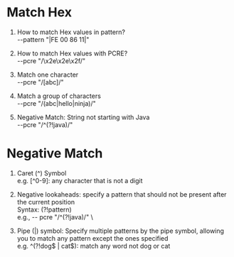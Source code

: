 # Match Hex
 1. How to match Hex values in pattern? \
    --pattern "|FE 00 86 11|"
	
2. How to match Hex values with PCRE?   \
   --pcre "/\x2e\x2e\x2f/"
	
3. Match one character \
    --pcre "/[abc]/"
	
4. Match a group of characters   \
    --pcre "/(abc|hello|ninja)/"
	
5. Negative Match: String not starting with Java  \
    --pcre "/^(?!java)/"

# Negative Match
1. Caret (^) Symbol  \
   e.g. [^0-9]: any character that is not a digit
	
2. Negative lookaheads: specify a pattern that should not be present after the current position \
   Syntax: (?!pattern)   \
   e.g., -- pcre "/^(?!java)/"  \
	
3. Pipe (|) symbol: Specify multiple patterns by the pipe symbol, allowing you to match any pattern except the ones specified  \
   e.g. ^(?!dog$ | cat$): match any word not dog or cat
